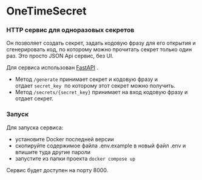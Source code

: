# OneTimeSecret
### HTTP сервис для одноразовых секретов 

Он позволяет создать секрет, задать кодовую фразу для его открытия и cгенерировать код,
по которому можно прочитать секрет только один раз. Это просто JSON Api сервис, без UI.

Для сервиса использован [FastAPI](https://github.com/tiangolo/fastapi) .

- Метод `/generate` принимает секрет и кодовую фразу и отдает `secret_key` 
по которому этот секрет можно получить.
- Метод `/secrets/{secret_key}` принимает на вход кодовую фразу и отдает секрет.

### Запуск

Для запуска сервиса:
- установите Docker последней версии
- скопируйте содержимое файла .env.example в новый файл .env и впишите туда другие пароли
- запустите из папки проекта `docker compose up`

Сервис будет доступен на порту 8000.